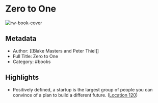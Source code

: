 # Zero to One

![rw-book-cover](https://images-na.ssl-images-amazon.com/images/I/41PZRSHF-NL._SL200_.jpg)

## Metadata
- Author: [[Blake Masters and Peter Thiel]]
- Full Title: Zero to One
- Category: #books

## Highlights
- Positively defined, a startup is the largest group of people you can convince of a plan to build a different future. ([Location 120](https://readwise.io/to_kindle?action=open&asin=B00KHX0II4&location=120))
